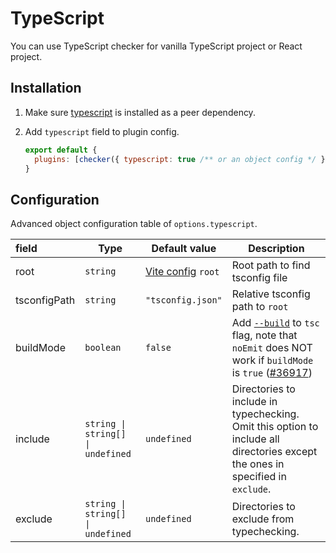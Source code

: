 # TypeScript

You can use TypeScript checker for vanilla TypeScript project or React project.

## Installation

1. Make sure [typescript](https://www.npmjs.com/package/typescript) is installed as a peer dependency.

2. Add `typescript` field to plugin config.

   ```js
   export default {
     plugins: [checker({ typescript: true /** or an object config */ })],
   }
   ```

## Configuration

Advanced object configuration table of `options.typescript`.

| field        | Type                              | Default value                                         | Description                                                                                                                                                                                                                     |
| :----------- | --------------------------------- | ----------------------------------------------------- | ------------------------------------------------------------------------------------------------------------------------------------------------------------------------------------------------------------------------------- |
| root         | `string`                          | [Vite config](https://vitejs.dev/config/#root) `root` | Root path to find tsconfig file                                                                                                                                                                                                 |
| tsconfigPath | `string`                          | `"tsconfig.json"`                                     | Relative tsconfig path to `root`                                                                                                                                                                                                |
| buildMode    | `boolean`                         | `false`                                               | Add [`--build`](https://www.typescriptlang.org/docs/handbook/project-references.html) to `tsc` flag, note that `noEmit` does NOT work if `buildMode` is `true` ([#36917](https://github.com/microsoft/TypeScript/issues/36917)) |
| include      | `string \| string[] \| undefined` | `undefined`                                           | Directories to include in typechecking. Omit this option to include all directories except the ones in specified in `exclude`.                                                                                                  |
| exclude      | `string \| string[] \| undefined` | `undefined`                                           | Directories to exclude from typechecking.                                                                                                                                                                                       |
